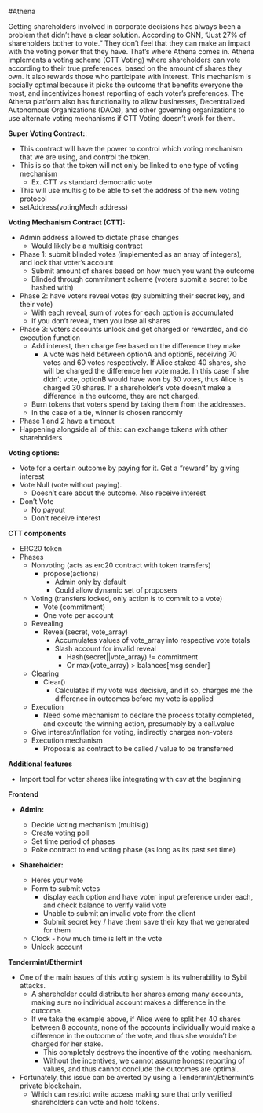 #Athena

Getting shareholders involved in corporate decisions has always been a problem that didn’t have a clear solution. According to CNN, “Just 27% of shareholders bother to vote.” They don’t feel that they can make an impact with the voting power that they have. That’s where Athena comes in. Athena implements a voting scheme (CTT Voting) where shareholders can vote according to their true preferences, based on the amount of shares they own.  It also rewards those who participate with interest. This mechanism is socially optimal because it picks the outcome that benefits everyone the most, and incentivizes honest reporting of each voter’s preferences. The Athena platform also has functionality to allow businesses, Decentralized Autonomous Organizations (DAOs), and other governing organizations to use alternate voting mechanisms if CTT Voting doesn’t work for them.

**Super Voting Contract:**:
- This contract will have the power to control which voting mechanism that we are using, and control the token.  
- This is so that the token will not only be linked to one type of voting mechanism
  - Ex. CTT vs standard democratic vote
- This will use multisig to be able to set the address of the new voting protocol
- setAddress(votingMech address)

**Voting Mechanism Contract (CTT):**
- Admin address allowed to dictate phase changes
  - Would likely be a multisig contract
- Phase 1: submit blinded votes (implemented as an array of integers), and lock that voter’s account
  - Submit amount of shares based on how much you want the outcome
  - Blinded through commitment scheme (voters submit a secret to be hashed with)
- Phase 2: have voters reveal votes (by submitting their secret key, and their vote)
  - With each reveal, sum of votes for each option is accumulated
  - If you don’t reveal, then you lose all shares
- Phase 3: voters accounts unlock and get charged or rewarded, and do execution function
  - Add interest, then charge fee based on the difference they make
    - A vote was held between optionA and optionB, receiving 70 votes and 60 votes respectively. If Alice staked 40 shares, she will be charged the difference her vote made. In this case if she didn’t vote, optionB would have won by 30 votes, thus Alice is charged 30 shares. If a shareholder’s vote doesn’t make a difference in the outcome, they are not charged.
  - Burn tokens that voters spend by taking them from the addresses.
  - In the case of a tie, winner is chosen randomly
- Phase 1 and 2 have a timeout
- Happening alongside all of this: can exchange tokens with other shareholders

**Voting options:**
- Vote for a certain outcome by paying for it. Get a “reward” by giving interest
- Vote Null (vote without paying).
  - Doesn’t care about the outcome. Also receive interest
- Don’t Vote
  - No payout
  - Don’t receive interest

**CTT components**
- ERC20 token
- Phases
  - Nonvoting (acts as erc20 contract with token transfers)
    - propose(actions)
      - Admin only by default
      - Could allow dynamic set of proposers
  - Voting (transfers locked, only action is to commit to a vote)
    - Vote (commitment)
    - One vote per account
  - Revealing
    - Reveal(secret, vote_array)
      - Accumulates values of vote_array into respective vote totals
      - Slash account for invalid reveal
        - Hash(secret||vote_array) != commitment
        - Or max(vote_array) > balances[msg.sender]
  - Clearing
    - Clear()
      - Calculates if my vote was decisive, and if so, charges me the difference in outcomes before my vote is applied
  - Execution
    - Need some mechanism to declare the process totally completed, and execute the winning action, presumably by a call.value
  - Give interest/inflation for voting, indirectly charges non-voters
  - Execution mechanism
    - Proposals as contract to be called / value to be transferred

**Additional features**
- Import tool for voter shares like integrating with csv at the beginning


**Frontend**
- **Admin:**
  - Decide Voting mechanism (multisig)
  - Create voting poll
  - Set time period of phases
  - Poke contract to end voting phase (as long as its past set time)

- **Shareholder:**
  - Heres your vote
  - Form to submit votes
    - display each option and have voter input preference under each, and check balance to verify valid vote
    - Unable to submit an invalid vote from the client
    - Submit secret key / have them save their key that we generated for them
  - Clock - how much time is left in the vote
  - Unlock account

**Tendermint/Ethermint**
- One of the main issues of this voting system is its vulnerability to Sybil attacks.
  - A shareholder could distribute her shares among many accounts, making sure no individual account makes a difference in the outcome.
  - If we take the example above, if Alice were to split her 40 shares between 8 accounts, none of the accounts individually would make a difference in the outcome of the vote, and thus she wouldn’t be charged for her stake.
    - This completely destroys the incentive of the voting mechanism.
    - Without the incentives, we cannot assume honest reporting of values, and thus cannot conclude the outcomes are optimal.
- Fortunately, this issue can be averted by using a Tendermint/Ethermint’s private blockchain.
  - Which can restrict write access making sure that only verified shareholders can vote and hold tokens.

